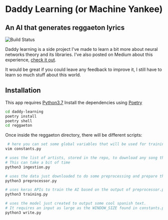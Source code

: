 # Daddy Learning (or Machine Yankee)
## An AI that generates reggaeton lyrics

![Build Status](https://img.shields.io/badge/python-v3.7-blue)

Daddy learning is a side project I've made to learn a bit more about neural networks theory and its libraries.
I've also posted on Medium about this experience, [check it out](https://jacoporufini.medium.com/daddy-learning-or-machine-yankee-an-artificial-intelligence-ai-that-generates-reggaeton-lyrics-fc2e690e9d6c).

It would be great if you could leave any feedback to improve it, I still have to learn so much stuff about this world.

## Installation

This app requires [Python3.7](https://www.python.org/downloads/)
Install the dependencies using [Poetry](https://python-poetry.org/docs/)

```sh
cd daddy-learning
poetry install
poetry shell
cd reggaeton
```
Once inside the reggaeton directory, there will be different scripts:
```sh
 # here you can set some global variables that will be used for training / predicting
vim constants.py

# uses the list of artists, stored in the repo, to download any song that it can find.
# This can take a bit of time
python3 ingestion.py

# uses the data just downloaded to do some preprocessing and prepare the dataset for the training process
python3 preprocessor.py

# uses keras APIs to train the AI based on the output of preprocessor.py. 
python3 training.py

# uses the model just created to output some cool spanish text.
# It requires an input as large as the WINDOW_SIZE found in constants.py
python3 write.py 
```
